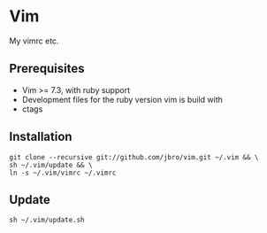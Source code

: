 Vim
===
My vimrc etc.

Prerequisites
-------------
- Vim >= 7.3, with ruby support
- Development files for the ruby version vim is build with
- ctags

Installation
------------
    git clone --recursive git://github.com/jbro/vim.git ~/.vim && \
    sh ~/.vim/update && \
    ln -s ~/.vim/vimrc ~/.vimrc

Update
------
    sh ~/.vim/update.sh
